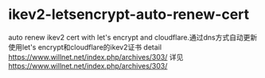 # ikev2-letsencrypt-auto-renew-cert
auto renew ikev2 cert with let's encrypt and cloudflare.通过dns方式自动更新使用let's encrypt和cloudflare的ikev2证书
detail https://www.willnet.net/index.php/archives/303/
详见 https://www.willnet.net/index.php/archives/303/
